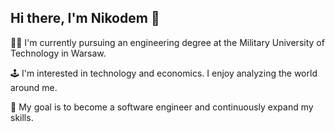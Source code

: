 ## Hi there, I'm Nikodem 👋

👨‍🎓 I'm currently pursuing an engineering degree at the Military University of Technology in Warsaw.

🕹 I'm interested in technology and economics. I enjoy analyzing the world around me.

🎯 My goal is to become a software engineer and continuously expand my skills.


<!--
**nsmn83/nsmn83** is a ✨ _special_ ✨ repository because its `README.md` (this file) appears on your GitHub profile.

Here are some ideas to get you started:

- 🔭 I’m currently working on ...
- 🌱 I’m currently learning ...
- 👯 I’m looking to collaborate on ...
- 🤔 I’m looking for help with ...
- 💬 Ask me about ...
- 📫 How to reach me: ...
- 😄 Pronouns: ...
- ⚡ Fun fact: ...
-->
